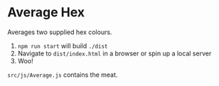 # Average Hex
Averages two supplied hex colours.

1. `npm run start` will build `./dist`
2. Navigate to `dist/index.html` in a browser or spin up a local server
3. Woo!

`src/js/Average.js` contains the meat.

